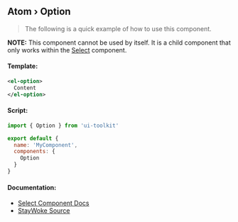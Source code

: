 Atom › Option
---

> The following is a quick example of how to use this component.

**NOTE:** This component cannot be used by itself.  It is a child component that only works within the [Select](https://github.com/staywoke/ui-toolkit/tree/master/src/components/atoms/select) component.


#### Template:

```xml
<el-option>
  Content
</el-option>
```


#### Script:
```js
import { Option } from 'ui-toolkit'

export default {
  name: 'MyComponent',
  components: {
    Option
  }
}
```


#### Documentation:

* [Select Component Docs](https://element.eleme.io/#/en-US/component/select)
* [StayWoke Source](https://github.com/staywoke/ui-toolkit/tree/master/src/components/atoms/option)
